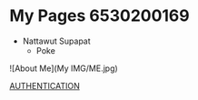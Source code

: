 # My Pages 6530200169
- Nattawut Supapat
  - Poke

![About Me](My IMG/ME.jpg)

[AUTHENTICATION](authentication)

